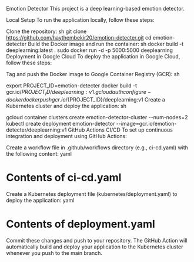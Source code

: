Emotion Detector
This project is a deep learning-based emotion detector.

Local Setup
To run the application locally, follow these steps:

Clone the repository:
sh
git clone https://github.com/haythembekir20/emotion-detecter.git
cd emotion-detecter
Build the Docker image and run the container:
sh
docker build -t deeplearning:latest .
sudo docker run -d -p 5000:5000 deeplearning
Deployment in Google Cloud
To deploy the application in Google Cloud, follow these steps:

Tag and push the Docker image to Google Container Registry (GCR):
sh

export PROJECT_ID=emotion-detecter
docker build -t gcr.io/${PROJECT_ID}/deeplearning:v1 .
gcloud auth configure-docker
docker push gcr.io/${PROJECT_ID}/deeplearning:v1
Create a Kubernetes cluster and deploy the application:
sh

gcloud container clusters create emotion-detector-cluster --num-nodes=2
kubectl create deployment emotion-detector --image=gcr.io/emotion-detecter/deeplearning:v1
GitHub Actions CI/CD
To set up continuous integration and deployment using GitHub Actions:

Create a workflow file in .github/workflows directory (e.g., ci-cd.yaml) with the following content:
yaml
# Contents of ci-cd.yaml
Create a Kubernetes deployment file (kubernetes/deployment.yaml) to deploy the application:
yaml
# Contents of deployment.yaml
Commit these changes and push to your repository. The GitHub Action will automatically build and deploy your application to the Kubernetes cluster whenever you push to the main branch.
